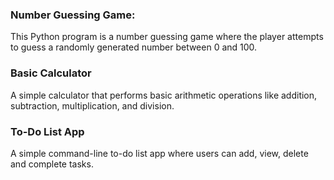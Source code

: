 ### Number Guessing Game:
This Python program is a number guessing game where the player attempts to guess a randomly generated number between 0 and 100.

### Basic Calculator
A simple calculator that performs basic arithmetic operations like addition, subtraction, multiplication, and division.

### To-Do List App
A simple command-line to-do list app where users can add, view, delete and complete tasks.
